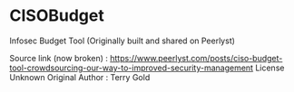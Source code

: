 # CISOBudget
Infosec Budget Tool (Originally built and shared on Peerlyst)

Source link (now broken) : https://www.peerlyst.com/posts/ciso-budget-tool-crowdsourcing-our-way-to-improved-security-management
License Unknown 
Original Author : Terry Gold
